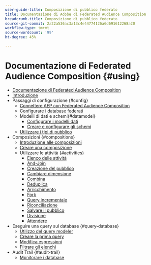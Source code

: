 ```yaml
---
user-guide-title: Composizione di pubblico federato
title: Documentazione di Adobe di Federated Audience Composition
breadcrumb-title: Composizione di pubblico federato
source-git-commit: 2a22a536ac3a13c4e44774126a6d691612268a20
workflow-type: tm+mt
source-wordcount: '99'
ht-degree: 45%

---
```



# Documentazione di Federated Audience Composition {#using}

+ [Documentazione di Federated Audience Composition](home.md)
+ [Introduzione](chapter1/newfile.md)
+ Passaggi di configurazione {#config}
   + [Connettere AEP con Federated Audience Composition](connections/destinations.md)
   + [Configurare i database federati](connections/federated-db.md)
   + Modelli di dati e schemi{#datamodel}
      + [Configurare i modelli dati](data-management/gs-models.md)
      + [Creare e configurare gli schemi](customer/schemas.md)
   + [Utilizzare i tipi di pubblico](customer/audiences.md)
+ Composizioni {#compositions}
   + [Introduzione alle composizioni](compositions/gs-compositions.md)
   + [Creare una composizione](compositions/create-composition.md)
   + Utilizzare le attività {#activities}
      + [Elenco delle attività](compositions/activities/about-activities.md)
      + [And-Join](compositions/activities/and-join.md)
      + [Creazione del pubblico](compositions/activities/build-audience.md)
      + [Cambiare dimensione](compositions/activities/change-dimension.md)
      + [Combina](compositions/activities/combine.md)
      + [Deduplica](compositions/activities/deduplication.md)
      + [Arricchimento](compositions/activities/enrichment.md)
      + [Fork](compositions/activities/fork.md)
      + [Query incrementale](compositions/activities/incremental-query.md)
      + [Riconciliazione](compositions/activities/reconciliation.md)
      + [Salvare il pubblico](compositions/activities/save-audience.md)
      + [Divisione](compositions/activities/split.md)
      + [Attendere](compositions/activities/wait.md)
+ Eseguire una query sul database {#query-database}
   + [Utilizzo del query modeler](query/query-modeler-overview.md)
   + [Creare la prima query](query/build-query.md)
   + [Modifica espressioni](query/expression-editor.md)
   + [Filtrare gli elenchi](query/filter.md)
+ Audit Trail {#audit-trail}
   + [Monitorare i database](admin/audit-trail.md)